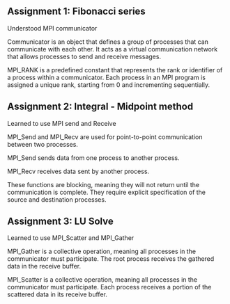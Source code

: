 ## Assignment 1: Fibonacci series
 Understood MPI communicator

  Communicator is an object that defines a group of processes that can communicate with each other. 
  It acts as a virtual communication network that allows processes to send and receive messages.
  
  MPI_RANK is a predefined constant that represents the rank or identifier of a process within a communicator.
  Each process in an MPI program is assigned a unique rank, starting from 0 and incrementing sequentially.


## Assignment 2: Integral - Midpoint method

Learned to use MPI send and Receive

MPI_Send and MPI_Recv are used for point-to-point communication between two processes.

MPI_Send sends data from one process to another process.

MPI_Recv receives data sent by another process.

These functions are blocking, meaning they will not return until the communication is complete.
They require explicit specification of the source and destination processes.

## Assignment 3: LU Solve

Learned to use MPI_Scatter and MPI_Gather

MPI_Gather is a collective operation, meaning all processes in the communicator must participate.
The root process receives the gathered data in the receive buffer.

MPI_Scatter is a collective operation, meaning all processes in the communicator must participate.
Each process receives a portion of the scattered data in its receive buffer.
